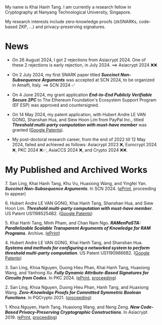 My name is Khai Hanh Tang. I am currently a research fellow in Cryptography at Nanyang Technological University, Singapore.

My research interests include zero-knowledge proofs (zkSNARKs, code-based ZKP, ...) and privacy-preserving signatures.

# News
- On 26 August 2024, I got 2 rejections from Asiacrypt 2024. One of these 2 rejections is early rejection, in July 2024. ==> Asiacrypt 2024 :x::x:

- On 2 July 2024, my first SNARK paper titled _**Succinct Non-Subsequence Arguments**_ was accepted at SCN 2024, to be organized in Amalfi, Italy. ==> SCN 2024 :white_check_mark:

- On 4 June 2024, my grant application _**End-to-End Publicly Verifiable Secure 2PC**_ to The Ethereum Foundation's Ecosystem Support Program (EF ESP) was approved and countersigned.

- On 14 May 2024, my patent application, with Hubert Andre LE VAN GONG, Shanshan Hua, and Siew Hoon Lim from PayPal Inc., titled _**Threshold multi-party computation with must-have member**_ was granted ([Google Patents](https://patents.google.com/patent/US11985254B2/en)).

- My post-doctoral research career, from the end of 2022 till 12 May 2024, failed and achieved as follows: Asiacrypt 2023 :x:, Eurocrypt 2024 :x:, PKC 2024 :x::white_check_mark:, AsiaCCS 2024 :x:, and Crypto 2024 :x::x:.

# My Published and Archived Works
7\. San Ling, Khai Hanh Tang, Khu Vu, Huaxiong Wang, and Yingfei Yan. _**Succinct Non-Subsequence Arguments**_. In SCN 2024. ([ePrint](https://eprint.iacr.org/2024/1264), proceeding to appear)

6\. Hubert Andre LE VAN GONG, Khai Hanh Tang, Shanshan Hua, and Siew Hoon Lim. _**Threshold multi-party computation with must-have member**_. US Patent US11985254B2. ([Google Patents](https://patents.google.com/patent/US11985254B2/en))

5\.  Khai Hanh Tang, Minh Pham, and Chan Nam Ngo. _**RAMenPaSTA: Parallelizable Scalable Transparent Arguments of Knowledge for RAM Programs**_. Archive. ([ePrint](https://eprint.iacr.org/2024/336))

4\. Hubert Andre LE VAN GONG, Khai Hanh Tang, and Shanshan Hua. _**Systems and methods for configuring a networked system to perform threshold multi-party computation**_. US Patent US11909866B2. ([Google Patents](https://patents.google.com/patent/US11909866B2))

3\.  San Ling, Khoa Nguyen, Duong Hieu Phan, Khai Hanh Tang, Huaxiong Wang, and Yanhong Xu. _**Fully Dynamic Attribute-Based Signatures for Circuits from Codes**_. In PKC 2024. ([ePrint](https://eprint.iacr.org/2024/022), [proceeding](https://link.springer.com/chapter/10.1007/978-3-031-57718-5_2))

2\. San Ling, Khoa Nguyen, Duong Hieu Phan, Hanh Tang, and Huaxiong Wang. _**Zero-Knowledge Proofs for Committed Symmetric Boolean Functions**_. In PQCrypto 2021. ([proceeding](https://link.springer.com/chapter/10.1007/978-3-030-81293-5_18))

1\. Khoa Nguyen, Hanh Tang, Huaxiong Wang, and Neng Zeng. _**New Code-Based Privacy-Preserving Cryptographic Constructions**_. In Asiacrypt 2019. ([ePrint](https://eprint.iacr.org/2019/513), [proceeding](https://link.springer.com/chapter/10.1007/978-3-030-34621-8_2))
